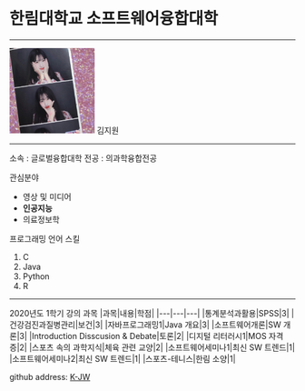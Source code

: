 # 한림대학교 소프트웨어융합대학
---
<img src=kjw.jpg height=150 width=150>
김지원

---

소속 : 글로벌융합대학
전공 : 의과학융합전공

관심분야
* 영상 및 미디어
* **인공지능**
* 의료정보학

프로그래밍 언어 스킬
1. C
2. Java
3. Python
4. R

-------------------

2020년도 1학기 강의 과목
|과목|내용|학점|
|---|---|---|
|통계분석과활용|SPSS|3|
|건강검진과질병관리|보건|3|
|자바프로그래밍1|Java 개요|3|
|소프트웨어개론|SW 개론|3|
|Introduction Disscusion & Debate|토론|2|
|디지털 리터러시1|MOS 자격증|2|
|스포츠 속의 과학지식|체육 관련 교양|2|
|소프트웨어세미나1|최신 SW 트렌드|1|
|소프트웨어세미나2|최신 SW 트렌드|1|
|스포츠-테니스|한림 소양|1|

github address: [K-JW][github]

[github]:http://github.com/K-JW


